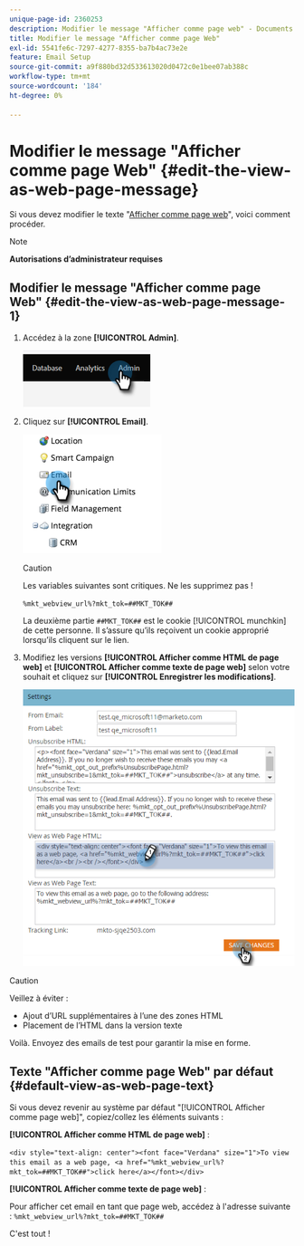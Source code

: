 ```yaml
---
unique-page-id: 2360253
description: Modifier le message "Afficher comme page web" - Documents Marketo - Documentation du produit
title: Modifier le message "Afficher comme page Web"
exl-id: 5541fe6c-7297-4277-8355-ba7b4ac73e2e
feature: Email Setup
source-git-commit: a9f880bd32d533613020d0472c0e1bee07ab388c
workflow-type: tm+mt
source-wordcount: '184'
ht-degree: 0%

---
```


# Modifier le message &quot;Afficher comme page Web&quot; {#edit-the-view-as-web-page-message}

Si vous devez modifier le texte &quot;[Afficher comme page web](/help/marketo/product-docs/email-marketing/general/functions-in-the-editor/add-a-view-as-web-page-link-to-an-email.md)&quot;, voici comment procéder.

>[!NOTE]
>
>**Autorisations d’administrateur requises**

## Modifier le message &quot;Afficher comme page Web&quot; {#edit-the-view-as-web-page-message-1}

1. Accédez à la zone **[!UICONTROL Admin]**.

   ![](assets/edit-the-view-as-web-page-message-1.png)

1. Cliquez sur **[!UICONTROL Email]**.

   ![](assets/edit-the-view-as-web-page-message-2.png)

   >[!CAUTION]
   >
   >Les variables suivantes sont critiques. Ne les supprimez pas !
   >
   >`%mkt_webview_url%?mkt_tok=##MKT_TOK##`
   >
   >La deuxième partie `##MKT_TOK##` est le cookie [!UICONTROL munchkin] de cette personne. Il s’assure qu’ils reçoivent un cookie approprié lorsqu’ils cliquent sur le lien.

1. Modifiez les versions **[!UICONTROL Afficher comme HTML de page web]** et **[!UICONTROL Afficher comme texte de page web]** selon votre souhait et cliquez sur **[!UICONTROL Enregistrer les modifications]**.

   ![](assets/edit-the-view-as-web-page-message-3.png)

>[!CAUTION]
>
>Veillez à éviter :
>
>* Ajout d’URL supplémentaires à l’une des zones HTML
>* Placement de l’HTML dans la version texte

Voilà. Envoyez des emails de test pour garantir la mise en forme.

## Texte &quot;Afficher comme page Web&quot; par défaut {#default-view-as-web-page-text}

Si vous devez revenir au système par défaut &quot;[!UICONTROL Afficher comme page web]&quot;, copiez/collez les éléments suivants :

**[!UICONTROL Afficher comme HTML de page web]** :

`<div style="text-align: center"><font face="Verdana" size="1">To view this email as a web page, <a href="%mkt_webview_url%?mkt_tok=##MKT_TOK##">click here</a></font></div>`

**[!UICONTROL Afficher comme texte de page web]** :

Pour afficher cet email en tant que page web, accédez à l&#39;adresse suivante :
`%mkt_webview_url%?mkt_tok=##MKT_TOK##`

C&#39;est tout !
